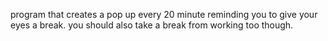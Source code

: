 program that creates a pop up every 20 minute reminding you to give your eyes a break. you should also take a break from working too though.
